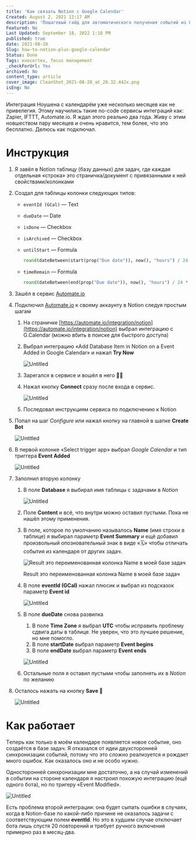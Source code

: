 ```yaml
---
title: 'Как связать Notion с Google Calendar'
Created: August 2, 2021 12:17 AM
description: 'Пошаговый гайд для автоматического получения событий из Гугл-календаря в вашу базу с задачами на Notion.'
Featured: No
Last Updated: September 18, 2022 1:18 PM
published: true
date: 2021-08-28
Slug: how-to-notion-plus-google-calendar
Status: Done
Tags: exocortex, focus management
_checkForUrl: Yes
archived: No
content_type: article
cover_image: CleanShot_2021-08-28_at_20.32.442x.png
isEng: No
---
```


Интеграция Ноушена с календарём уже несколько месяцев как не привелегия. Этому научились такие no-code сервисы интеграций как: Zapier, IFTTT, Automate.io. Я ждал этого реально два года. Живу с этим новшеством пару месяцев и очень нравится, тем более, что это бесплатно. Делюсь как подключал. 

# Инструкция

1. Я завёл в Notion таблицу (базу данных) для задач, где каждая отдельная «строка» это страничка/документ с привязанными к ней свойствами/колонками
2. Создал для таблицы колонки следующих типов:
    - `eventId (GCal)` — Text
    - `dueDate` — Date
    - `isDone` — Checkbox
    - `isArchived` — Checkbox
    - `untilStart` — Formula
        
        ```python
        round(dateBetween(start(prop("Due date")), now(), "hours") / 24 * 100) / 100
        ```
        
    - `timeRemain` — Formula
        
        ```python
        round(dateBetween(end(prop("Due date")), now(), "hours") / 24 * 100) / 100
        ```
        
3. Зашёл в сервис [Automate.io](http://automate.io)
4. Подключил [Automate.io](http://automate.io) к своему аккаунту в Notion следуя простым шагам
    1. На страничке [https://automate.io/integration/notion](https://automate.io/integration/notion) выбрал интеграцию с G.Calendar (можно вбить в поиске для быстрого доступа)
    2. Выбрал интеграцию «Add Database Item in Notion on a Event Added in Google Calendar» и нажал **Try Now**
        
        ![Untitled](%D0%9A%D0%B0%D0%BA%20%D1%81%D0%B2%D1%8F%D0%B7%D0%B0%D1%82%D1%8C%20Notion%20%D1%81%20Google%20Calendar/Untitled.png)
        
    3. Зарегался в сервисе и вошёл в него 🤷‍♂️
    4. Нажал кнопку **Connect** сразу после входа в сервис.
        
        ![Untitled](%D0%9A%D0%B0%D0%BA%20%D1%81%D0%B2%D1%8F%D0%B7%D0%B0%D1%82%D1%8C%20Notion%20%D1%81%20Google%20Calendar/Untitled%201.png)
        
    5. Последовал инструкциям сервиса по подключению к Notion
5. Попал на шаг *Configure* или нажал кнопку на главной в шапке **Create Bot**
    
    ![Untitled](%D0%9A%D0%B0%D0%BA%20%D1%81%D0%B2%D1%8F%D0%B7%D0%B0%D1%82%D1%8C%20Notion%20%D1%81%20Google%20Calendar/Untitled%202.png)
    
6. В первой колонке «Select trigger app» выбрал *Google Calendar* и тип триггера **Event Added**
    
    ![Untitled](%D0%9A%D0%B0%D0%BA%20%D1%81%D0%B2%D1%8F%D0%B7%D0%B0%D1%82%D1%8C%20Notion%20%D1%81%20Google%20Calendar/Untitled%203.png)
    
7. Заполнил вторую колонку
    1. В поле **Database** я выбирал имя таблицы с задачами в *Notion*
        
        ![Untitled](%D0%9A%D0%B0%D0%BA%20%D1%81%D0%B2%D1%8F%D0%B7%D0%B0%D1%82%D1%8C%20Notion%20%D1%81%20Google%20Calendar/Untitled%204.png)
        
    2. Поле **Content** и всё, что внутри можно оставил пустыми. Пока не нашёл этому применения.
    3. В поле, которое по умолчанию называлось **Name** (имя строки в таблице) я выбирал параметр **Event Summary** и ещё добавил произвольный опозновательный знак в виде «🗓» чтобы отличать события из календаря от других задач.
        
        ![Result это переименованная колонка Name в моей базе задач](%D0%9A%D0%B0%D0%BA%20%D1%81%D0%B2%D1%8F%D0%B7%D0%B0%D1%82%D1%8C%20Notion%20%D1%81%20Google%20Calendar/Untitled%205.png)
        
        Result это переименованная колонка Name в моей базе задач
        
    4. В поле **eventId (GCal)** нажал плюсик и выбрал из подсказок параметр **Еvent id**
        
        ![Untitled](%D0%9A%D0%B0%D0%BA%20%D1%81%D0%B2%D1%8F%D0%B7%D0%B0%D1%82%D1%8C%20Notion%20%D1%81%20Google%20Calendar/Untitled%206.png)
        
    5. В поле **dueDate** снова развилка
        1. В поле **Time Zone** я выбрал **UTC** чтобы исправить проблему сдвига даты в таблице. Не уверен, что это лучшее решение, но мне помогло.
        2. В поле **startDate** выбрал параметр **Event begins**
        3. В поле **endDate** выбрал параметр **Event ends**
        
        ![Untitled](%D0%9A%D0%B0%D0%BA%20%D1%81%D0%B2%D1%8F%D0%B7%D0%B0%D1%82%D1%8C%20Notion%20%D1%81%20Google%20Calendar/Untitled%207.png)
        
    6. Остальные поля я оставил пустыми чтобы заполнять их в *Notion* по желанию
8. Осталось нажать на кнопку **Savе 🏁**
    
    ![Untitled](%D0%9A%D0%B0%D0%BA%20%D1%81%D0%B2%D1%8F%D0%B7%D0%B0%D1%82%D1%8C%20Notion%20%D1%81%20Google%20Calendar/Untitled%208.png)
    

# Как работает

Tеперь как только в моём календаре появляется новое событие, оно создаётся в базе задач. Я отказался от идеи двухсторонней синхронизации событий, потому что это сложно реализуется и рождает много ошибок. Как оказалось оно и не особо нужно.

Односторонней синхронизации мне достаточно, а на случай изменений в событии на стороне календаря я настроил похожую интеграцию (ещё одного бота), но по тригеру «Event Modified».

![Untitled](%D0%9A%D0%B0%D0%BA%20%D1%81%D0%B2%D1%8F%D0%B7%D0%B0%D1%82%D1%8C%20Notion%20%D1%81%20Google%20Calendar/Untitled%209.png)

Есть проблема второй интеграции: она будет сыпать ошибки в случаях, когда в Notion-базе по какой-либо причине не оказалось задачи с соответствующим полем **eventId**. Но это в худшем случае отключает бота лишь спустя 20 повторений и требует ручного включения примерно раз в месяц-два.